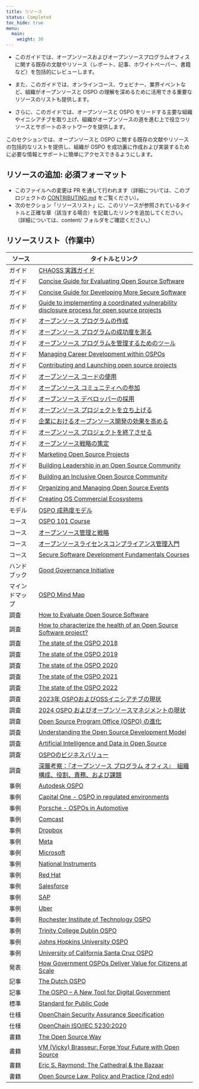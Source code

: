 ```yaml
---
title: リソース
status: Completed
toc_hide: true
menu:
  main:
    weight: 30
---
```


* このガイドでは、オープンソースおよびオープンソースプログラムオフィスに関する既存の文献やリソース（レポート、記事、ホワイトペーパー、書籍など）を包括的にレビューします。

* また、このガイドでは、オンラインコース、ウェビナー、業界イベントなど、組織がオープンソースと OSPO の理解を深めるために活用できる重要なリソースのリストも提供します。

* さらに、このガイドでは、オープンソースと OSPO をリードする主要な組織やイニシアチブを取り上げ、組織がオープンソースの道を進む上で役立つリソースとサポートのネットワークを提供します。

このセクションでは、オープンソースと OSPO に関する既存の文献やリソースの包括的なリストを提供し、組織が OSPO を成功裏に作成および実装するために必要な情報とサポートに簡単にアクセスできるようにします。

## リソースの追加: 必須フォーマット

* このファイルへの変更は PR を通して行われます（詳細については、このプロジェクトの [CONTRIBUTING.md](https://github.com/todogroup/ospology/blob/main/ospo-book/CONTRIBUTING.md) をご覧ください）。
* 次のセクション「リソースリスト」に、このリソースが参照されているタイトルと正確な章（該当する場合）を記載したリンクを追加してください。（詳細については、content/ フォルダをご確認ください。）

## リソースリスト（作業中）

| ソース | タイトルとリンク |
|--------|----------------|
| ガイド | [CHAOSS 実践ガイド](https://chaoss.community/ja/about-chaoss-practitioner-guides/)
| ガイド | [Concise Guide for Evaluating Open Source Software](https://github.com/ossf/wg-best-practices-os-developers/blob/main/docs/Concise-Guide-for-Evaluating-Open-Source-Software.md#readme)
| ガイド | [Concise Guide for Developing More Secure Software](https://github.com/ossf/wg-best-practices-os-developers/blob/main/docs/Concise-Guide-for-Evaluating-Open-Source-Software.md#readme)
| ガイド | [Guide to implementing a coordinated vulnerability disclosure process for open source projects](https://github.com/ossf/oss-vulnerability-guide/blob/main/maintainer-guide.md#readme)
| ガイド | [オープンソース プログラムの作成](https://todogroup.org/ja/resources/guides/%E3%82%AA%E3%83%BC%E3%83%97%E3%83%B3%E3%82%BD%E3%83%BC%E3%82%B9-%E3%83%97%E3%83%AD%E3%82%B0%E3%83%A9%E3%83%A0%E3%81%AE%E4%BD%9C%E6%88%90/)
| ガイド | [オープンソース プログラムの成功度を測る](https://todogroup.org/ja/resources/guides/%E3%82%AA%E3%83%BC%E3%83%97%E3%83%B3%E3%82%BD%E3%83%BC%E3%82%B9-%E3%83%97%E3%83%AD%E3%82%B0%E3%83%A9%E3%83%A0%E3%81%AE%E6%88%90%E5%8A%9F%E5%BA%A6%E3%82%92%E6%B8%AC%E3%82%8B/)
| ガイド | [オープンソース プログラムを管理するためのツール](https://todogroup.org/ja/resources/guides/%E3%82%AA%E3%83%BC%E3%83%97%E3%83%B3%E3%82%BD%E3%83%BC%E3%82%B9-%E3%83%97%E3%83%AD%E3%82%B0%E3%83%A9%E3%83%A0%E3%82%92%E7%AE%A1%E7%90%86%E3%81%99%E3%82%8B%E3%81%9F%E3%82%81%E3%81%AE%E3%83%84%E3%83%BC%E3%83%AB/)
| ガイド | [Managing Career Development within OSPOs](https://todogroup.org/resources/guides/managing-career-development-within-ospos/)
| ガイド | [Contributing and Launching open source projects](https://todogroup.org/resources/guides/a-guide-to-outbound-open-source-software/)
| ガイド | [オープンソース コードの使用](https://todogroup.org/ja/resources/guides/%E3%82%AA%E3%83%BC%E3%83%97%E3%83%B3%E3%82%BD%E3%83%BC%E3%82%B9-%E3%82%B3%E3%83%BC%E3%83%89%E3%81%AE%E4%BD%BF%E7%94%A8/)
| ガイド | [オープンソース コミュニティへの参加](https://todogroup.org/ja/resources/guides/%E3%82%AA%E3%83%BC%E3%83%97%E3%83%B3%E3%82%BD%E3%83%BC%E3%82%B9-%E3%82%B3%E3%83%9F%E3%83%A5%E3%83%8B%E3%83%86%E3%82%A3%E3%81%B8%E3%81%AE%E5%8F%82%E5%8A%A0/)
| ガイド | [オープンソース デベロッパーの採用](https://todogroup.org/ja/resources/guides/%E3%82%AA%E3%83%BC%E3%83%97%E3%83%B3%E3%82%BD%E3%83%BC%E3%82%B9-%E3%83%87%E3%83%99%E3%83%AD%E3%83%83%E3%83%91%E3%83%BC%E3%81%AE%E6%8E%A1%E7%94%A8/)
| ガイド | [オープンソース プロジェクトを立ち上げる](https://todogroup.org/ja/resources/guides/%E3%82%AA%E3%83%BC%E3%83%97%E3%83%B3%E3%82%BD%E3%83%BC%E3%82%B9-%E3%83%97%E3%83%AD%E3%82%B8%E3%82%A7%E3%82%AF%E3%83%88%E3%82%92%E7%AB%8B%E3%81%A1%E4%B8%8A%E3%81%92%E3%82%8B/)
| ガイド | [企業におけるオープンソース開発の効果を高める](https://todogroup.org/ja/resources/guides/%E4%BC%81%E6%A5%AD%E3%81%AB%E3%81%8A%E3%81%91%E3%82%8B%E3%82%AA%E3%83%BC%E3%83%97%E3%83%B3%E3%82%BD%E3%83%BC%E3%82%B9%E9%96%8B%E7%99%BA%E3%81%AE%E5%8A%B9%E6%9E%9C%E3%82%92%E9%AB%98%E3%82%81%E3%82%8B/)
| ガイド | [オープンソース プロジェクトを終了させる](https://todogroup.org/ja/resources/guides/%E3%82%AA%E3%83%BC%E3%83%97%E3%83%B3%E3%82%BD%E3%83%BC%E3%82%B9-%E3%83%97%E3%83%AD%E3%82%B8%E3%82%A7%E3%82%AF%E3%83%88%E3%82%92%E7%B5%82%E4%BA%86%E3%81%95%E3%81%9B%E3%82%8B/)
| ガイド | [オープンソース戦略の策定](https://www.linuxfoundation.jp/resources/open-source-guides/setting-an-open-source-strategy/)
| ガイド | [Marketing Open Source Projects](https://todogroup.org/resources/guides/marketing-open-source-projects/)
| ガイド | [Building Leadership in an Open Source Community](https://todogroup.org/resources/guides/building-leadership-in-an-open-source-community/)
| ガイド | [Building an Inclusive Open Source Community](https://todogroup.org/resources/guides/building-an-inclusive-open-source-community/)
| ガイド | [Organizing and Managing Open Source Events](https://todogroup.org/resources/guides/organizing-and-managing-open-source-events/)
| ガイド | [Creating OS Commercial Ecosystems](https://todogroup.org/resources/guides/creating-an-open-source-commercial-ecosystem/)
| モデル | [OSPO 成熟度モデル](https://www.linuxfoundation.jp/resources/publications/the-evolution-of-the-open-source-program-office-ospo/)
| コース | [OSPO 101 Course](https://github.com/todogroup/ospo-career-path/)
| コース | [オープンソース管理と戦略](https://training.linuxfoundation.org/training/open-source-management-strategy-jp/)
| コース | [オープンソースライセンスコンプライアンス管理入門](https://training.linuxfoundation.org/ja/training/introduction-to-open-source-license-compliance-management-lfc193/)
| コース | [Secure Software Development Fundamentals Courses](https://openssf.org/training/courses/)
| ハンドブック | [Good Governance Initiative](https://ospo-alliance.org/ggi/)
| マインドマップ | [OSPO Mind Map](https://ospomindmap.todogroup.org/jp)
| 調査 | [How to Evaluate Open Source Software](https://dwheeler.com/oss_fs_eval.html)
| 調査 | [How to characterize the health of an Open Source Software project?](https://doi.org/10.1145/3555051.3555067)
| 調査 | [The state of the OSPO 2018](https://github.com/todogroup/osposurvey)
| 調査 | [The state of the OSPO 2019](https://github.com/todogroup/osposurvey)
| 調査 | [The state of the OSPO 2020](https://github.com/todogroup/osposurvey)
| 調査 | [The state of the OSPO 2021](https://github.com/todogroup/osposurvey)
| 調査 | [The state of the OSPO 2022](https://github.com/todogroup/osposurvey)
| 調査 | [2023年 OSPOおよびOSSイニシアチブの現状](https://www.linuxfoundation.jp/publications/2024/03/2023-state-of-ospo-jp/)
| 調査 | [2024 OSPO およびオープンソースマネジメントの現状](https://www.linuxfoundation.jp/publications/2025/01/ospo-2024-jp/)
| 調査 | [Open Source Program Office (OSPO) の進化](https://www.linuxfoundation.jp/resources/publications/the-evolution-of-the-open-source-program-office-ospo/)
| 調査 | [Understanding the Open Source Development Model](https://derkling.matbug.net/_media/docs:lf_os_dev_model.pdf)
| 調査 | [Artificial Intelligence and Data in Open Source](https://www.linuxfoundation.org/research/artificial-intelligence-and-data-in-open-source)
| 調査 | [OSPOのビジネスバリュー](https://www.linuxfoundation.jp/publications/2023/07/business-value-of-ospo-jp/)
| 調査 | [深層考察：『オープンソース プログラム オフィス』　組織構成、役割、責務、および課題](https://www.linuxfoundation.jp/publications/2022/11/a-deep-dive-into-open-source-program-offices/)
| 事例 | [Autodesk OSPO](https://todogroup.org/resources/case-studies/autodesk/)
| 事例 | [Capital One - OSPO in regulated environments](https://todogroup.org/resources/case-studies/capital-one/)
| 事例 | [Porsche - OSPOs in Automotive](https://todogroup.org/resources/case-studies/porsche/)
| 事例 | [Comcast](https://todogroup.org/resources/case-studies/comcast/)
| 事例 | [Dropbox](https://todogroup.org/resources/case-studies/dropbox/)
| 事例 | [Meta](https://todogroup.org/resources/case-studies/meta/)
| 事例 | [Microsoft](https://todogroup.org/resources/case-studies/microsoft/)
| 事例 | [National Instruments](https://todogroup.org/resources/case-studies/national-instruments/)
| 事例 | [Red Hat](https://todogroup.org/resources/case-studies/red-hat/)
| 事例 | [Salesforce](https://todogroup.org/resources/case-studies/salesforce/)
| 事例 | [SAP](https://todogroup.org/resources/case-studies/sap/)
| 事例 | [Uber](https://todogroup.org/resources/case-studies/uber/)
| 事例 | [Rochester Institute of Technology OSPO](https://www.rit.edu/news/rit-creates-openrit-university-wide-initiative-all-things-open)
| 事例 | [Trinity College Dublin OSPO](https://ospoplusplus.org/resource/trinity-college-dublin-ospo/)
| 事例 | [Johns Hopkins University OSPO](https://ospoplusplus.org/resource/johns-hopkins-university-ospo/)
| 事例 | [University of California Santa Cruz OSPO](https://ospoplusplus.org/resource/ospo-uc-santa-cruz/)
| 発表 | [How Government OSPOs Deliver Value for Citizens at Scale](https://youtu.be/uX1ULoGR6lg)
| 記事 | [The Dutch OSPO](https://joinup.ec.europa.eu/collection/open-source-observatory-osor/news/dutch-digitalisation-minister-announces-ospo-creation)
| 記事 | [The OSPO – A New Tool for Digital Government](https://openforumeurope.org/publications/the-ospo-a-new-tool-for-digital-government/)
| 標準 | [Standard for Public Code](https://standard.publiccode.net/)
| 仕様 | [OpenChain Security Assurance Specification](https://www.openchainproject.org/security-assurance)
| 仕様 | [OpenChain ISO/IEC 5230:2020](https://www.openchainproject.org/license-compliance)
| 書籍 | [The Open Source Way](https://www.theopensourceway.org/)
| 書籍 | [VM (Vicky) Brasseur: Forge Your Future with Open Source](https://www.oreilly.com/library/view/forge-your-future/9781680506389/f_0000.xhtml)
| 書籍 | [Eric S. Raymond: The Cathedral & the Bazaar](https://www.oreilly.com/library/view/the-cathedral/0596001088/)
| 書籍 | [Open Source Law, Policy and Practice (2nd edn)](https://academic.oup.com/book/44727)
